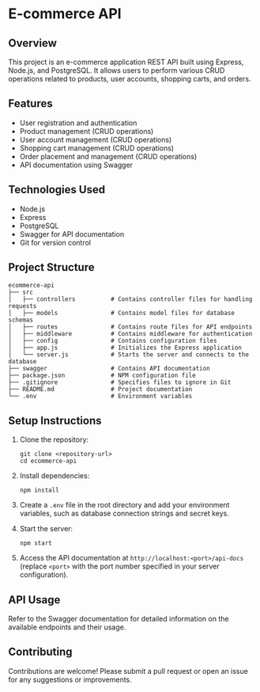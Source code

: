 # E-commerce API

## Overview
This project is an e-commerce application REST API built using Express, Node.js, and PostgreSQL. It allows users to perform various CRUD operations related to products, user accounts, shopping carts, and orders.

## Features
- User registration and authentication
- Product management (CRUD operations)
- User account management (CRUD operations)
- Shopping cart management (CRUD operations)
- Order placement and management (CRUD operations)
- API documentation using Swagger

## Technologies Used
- Node.js
- Express
- PostgreSQL
- Swagger for API documentation
- Git for version control

## Project Structure
```
ecommerce-api
├── src
│   ├── controllers          # Contains controller files for handling requests
│   ├── models               # Contains model files for database schemas
│   ├── routes               # Contains route files for API endpoints
│   ├── middleware           # Contains middleware for authentication
│   ├── config               # Contains configuration files
│   ├── app.js               # Initializes the Express application
│   └── server.js            # Starts the server and connects to the database
├── swagger                  # Contains API documentation
├── package.json             # NPM configuration file
├── .gitignore               # Specifies files to ignore in Git
├── README.md                # Project documentation
└── .env                     # Environment variables
```

## Setup Instructions
1. Clone the repository:
   ```
   git clone <repository-url>
   cd ecommerce-api
   ```

2. Install dependencies:
   ```
   npm install
   ```

3. Create a `.env` file in the root directory and add your environment variables, such as database connection strings and secret keys.

4. Start the server:
   ```
   npm start
   ```

5. Access the API documentation at `http://localhost:<port>/api-docs` (replace `<port>` with the port number specified in your server configuration).

## API Usage
Refer to the Swagger documentation for detailed information on the available endpoints and their usage.

## Contributing
Contributions are welcome! Please submit a pull request or open an issue for any suggestions or improvements.